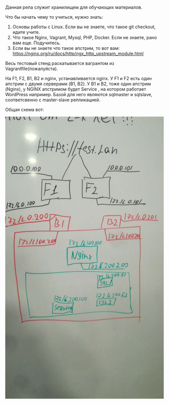 Данная репа служит хранилищем для обучающих материалов.

Что бы начать чему то учиться, нужно знать:
1. Основы работы с Linux. Если вы не знаете, что такое git checkout, идите учите.
2. Что такое Nginx, Vagrant, Mysql, PHP, Docker. Если не знаете, рано вам еще. Подучитесь.
3. Если вы не знаете что такое апстрим, то вот вам: https://nginx.org/ru/docs/http/ngx_http_upstream_module.html

Весь тестовый стенд раскатывается вагрантом из Vagrantfile(пожалуйста).

На F1, F2, B1, B2 и nginx, устанавливается nginx. У F1 и F2 есть один апстрим с двумя серверами (B1, B2). У B1 и B2, тоже один апстрим (Nginx), у NGINX апстримом будет Service , на котором работает WordPress например. Базой для него являются sqlmaster и sqlslave, соответсвенно с master-slave репликацией.

Общая схема вот:

![Schema](https://github.com/Valerych-team/learn/raw/master/img/schema.jpg)
